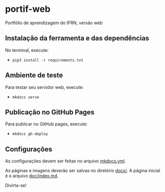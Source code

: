 # portif-web

Portfólio de aprendizagem do IFRN, versão web


## Instalação da ferramenta e das dependências

No terminal, execute:

- `pip3 install -r requirements.txt`

## Ambiente de teste

Para testar seu servidor web, execute:

- `mkdocs serve`

## Publicação no GitHub Pages

Para publicar no GitHub pages, execute:

- `mkdocs gh-deploy`

## Configurações

As configurações devem ser feitas no arquivo [mkdocs.yml](mkdocs.yml).

As páginas e imagens deverão ser salvas no diretório [docs/](docs/). A página inicial é o arquivo [doc/index.md](docs/index.md).

Divirta-se!